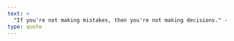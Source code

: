 ```yaml
---
text: >
  "If you're not making mistakes, then you're not making decisions." - Catherine Cook
type: quote
---
```

